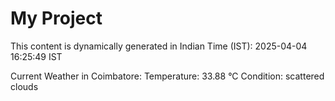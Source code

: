 # My Project

This content is dynamically generated in Indian Time (IST): 2025-04-04 16:25:49 IST


Current Weather in Coimbatore:
Temperature: 33.88 °C
Condition: scattered clouds

